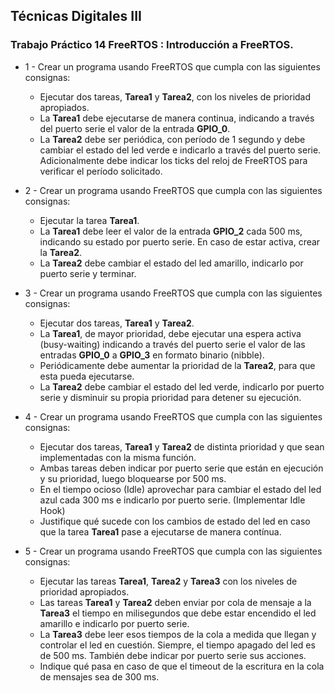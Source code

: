 ## Técnicas Digitales III

### Trabajo Práctico 14 FreeRTOS : Introducción a FreeRTOS.

* 1 - Crear un programa usando FreeRTOS que cumpla con las siguientes consignas:
    - Ejecutar dos tareas, **Tarea1** y **Tarea2**, con los niveles de prioridad apropiados.
    - La **Tarea1** debe ejecutarse de manera continua, indicando a través del puerto serie el valor de la entrada **GPIO_0**.
    - La **Tarea2** debe ser periódica, con período de 1 segundo y debe cambiar el estado del led verde e indicarlo a través del puerto serie. Adicionalmente debe indicar los ticks del reloj de FreeRTOS para verificar el período solicitado.

* 2 - Crear un programa usando FreeRTOS que cumpla con las siguientes consignas:
    - Ejecutar la tarea **Tarea1**.
    - La **Tarea1** debe leer el valor de la entrada **GPIO_2** cada 500 ms, indicando su estado por puerto serie. En caso de estar activa, crear la **Tarea2**.
    - La **Tarea2** debe cambiar el estado del led amarillo, indicarlo por puerto serie y terminar.

* 3 - Crear un programa usando FreeRTOS que cumpla con las siguientes consignas:
    - Ejecutar dos tareas, **Tarea1** y **Tarea2**.
    - La **Tarea1**, de mayor prioridad, debe ejecutar una espera activa (busy-waiting) indicando a través del puerto serie el valor de las entradas **GPIO_0** a **GPIO_3** en formato binario (nibble).
    - Periódicamente debe aumentar la prioridad de la **Tarea2**, para que esta pueda ejecutarse.
    - La **Tarea2** debe cambiar el estado del led verde, indicarlo por puerto serie y disminuir su propia prioridad para detener su ejecución.

* 4 - Crear un programa usando FreeRTOS que cumpla con las siguientes consignas:
    - Ejecutar dos tareas, **Tarea1** y **Tarea2** de distinta prioridad y que sean implementadas con la misma función.
    - Ambas tareas deben indicar por puerto serie que están en ejecución y su prioridad, luego bloquearse por 500 ms.
    - En el tiempo ocioso (Idle) aprovechar para cambiar el estado del led azul cada 300 ms e indicarlo por puerto serie. (Implementar Idle Hook)
    - Justifique qué sucede con los cambios de estado del led en caso que la tarea **Tarea1** pase a ejecutarse de manera contínua.

* 5 - Crear un programa usando FreeRTOS que cumpla con las siguientes consignas:
    - Ejecutar las tareas **Tarea1**, **Tarea2** y **Tarea3** con los niveles de prioridad apropiados.
    - Las tareas **Tarea1** y **Tarea2** deben enviar por cola de mensaje a la **Tarea3** el tiempo en milisegundos que debe estar encendido el led amarillo e indicarlo por puerto serie.
    - La **Tarea3** debe leer esos tiempos de la cola a medida que llegan y controlar el led en cuestión. Siempre, el tiempo apagado del led es de 500 ms. También debe indicar por puerto serie sus acciones. 
    - Indique qué pasa en caso de que el timeout de la escritura en la cola de mensajes sea de 300 ms.

